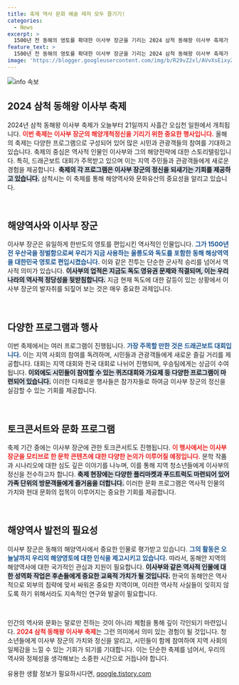 ```yaml
---
title: 축제 역사 문화 예술 레저 모두 즐기기!
categories:
  - News
excerpt: >
  1500년 전 동해의 영토를 확대한 이사부 장군을 기리는 2024 삼척 동해왕 이사부 축제가 다양한 프로그램과 함께 화려하게 열립니다. 드래곤보트 대회, 공연, 토크콘서트 등 다채로운 행사로 시민과 관광객을 맞이하며, 해양 역사에 대한 새로운 통찰을 제공합니다. 놓치지 마세요!
feature_text: >
  1500년 전 동해의 영토를 확대한 이사부 장군을 기리는 2024 삼척 동해왕 이사부 축제가 다양한 프로그램과 함께 화려하게 열립니다. 드래곤보트 대회, 공연, 토크콘서트 등 다채로운 행사로 시민과 관광객을 맞이하며, 해양 역사에 대한 새로운 통찰을 제공합니다. 놓치지 마세요!
image: 'https://blogger.googleusercontent.com/img/b/R29vZ2xl/AVvXsEixyZcFfHzMRdzZMjFBmAUKJYCLCGyLL1o632UiGVXcaFdKo_bkvkuCioo0uUKlGfBVcT3P84aROyZIXSBEx3Aw5nCQ3pTgDom1WDC4m8eifvWiAmWEEVb4x6G_l8C0QH225ldMjyaFvpxGEBGNO37VmDTDMHGhJPq73UglMfDca1-0aw/s1600/blogspot.png'
---
```


<p><img src="https://blogger.googleusercontent.com/img/b/R29vZ2xl/AVvXsEixyZcFfHzMRdzZMjFBmAUKJYCLCGyLL1o632UiGVXcaFdKo_bkvkuCioo0uUKlGfBVcT3P84aROyZIXSBEx3Aw5nCQ3pTgDom1WDC4m8eifvWiAmWEEVb4x6G_l8C0QH225ldMjyaFvpxGEBGNO37VmDTDMHGhJPq73UglMfDca1-0aw/s1600/blogspot.png" alt="info 속보" /></p>

<h2 data-ke-size="size26">2024 삼척 동해왕 이사부 축제</h2>

<p data-ke-size="size16">2024년 삼척 동해왕 이사부 축제가 오늘부터 21일까지 사흘간 오십천 일원에서 개최됩니다. <b><span style="color: #ee2323;">이번 축제는 이사부 장군의 해양개척정신을 기리기 위한 중요한 행사입니다.</span></b> 올해의 축제는 다양한 프로그램으로 구성되어 있어 많은 시민과 관광객들의 참여를 기대하고 있습니다. 축제의 중심은 역사적 인물인 이사부와 그의 해양전략에 대한 스토리텔링입니다. 특히, 드래곤보트 대회가 주목받고 있으며 이는 지역 주민들과 관광객들에게 새로운 경험을 제공합니다. <b><span style="background-color: #21538527;">축제의 각 프로그램은 이사부 장군의 정신을 되새기는 기회를 제공하고 있습니다.</span></b> 삼척시는 이 축제를 통해 해양역사와 문화유산의 중요성을 알리고 있습니다.</p>

<p data-ke-size="size16">&nbsp;</p>

<h2 data-ke-size="size26">해양역사와 이사부 장군</h2>

<p data-ke-size="size16">이사부 장군은 유일하게 한반도의 영토를 편입시킨 역사적인 인물입니다. <b><span style="color: #1a5490;">그가 1500년 전 우산국을 정벌함으로써 우리가 지금 사용하는 울릉도와 독도를 포함한 동해 해상역역을 대한민국 영토로 편입시켰습니다.</span></b> 이와 같은 전투는 단순한 군사적 승리를 넘어서 역사적 의미가 있습니다. <b><span style="background-color: #21538527;">이사부의 업적은 지금도 독도 영유권 문제와 직결되며, 이는 우리나라의 역사적 정당성을 뒷받침합니다.</span></b> 지금 현재 독도에 대한 갈등이 있는 상황에서 이사부 장군의 발자취를 되짚어 보는 것은 매우 중요한 과제입니다.</p>

<p data-ke-size="size16">&nbsp;</p>

<h2 data-ke-size="size26">다양한 프로그램과 행사</h2>

<p data-ke-size="size16">이번 축제에서는 여러 프로그램이 진행됩니다. <b><span style="color: #1a5490;">가장 주목할 만한 것은 드래곤보트 대회입니다.</span></b> 이는 지역 사회의 참여를 독려하며, 시민들과 관광객들에게 새로운 즐길 거리를 제공합니다. 대회는 지역 대회와 전국 대회로 나뉘어 진행되며, 우승팀에게는 상금이 수여됩니다. <b><span style="background-color: #21538527;">이외에도 시민들이 참여할 수 있는 퀴즈대회와 가요제 등 다양한 프로그램이 마련되어 있습니다.</span></b> 이러한 다채로운 행사들은 참가자들로 하여금 이사부 장군의 정신을 실감할 수 있는 기회를 제공합니다.</p>

<p data-ke-size="size16">&nbsp;</p>

<h2 data-ke-size="size26">토크콘서트와 문화 프로그램</h2>

<p data-ke-size="size16">축제 기간 중에는 이사부 장군에 관한 토크콘서트도 진행됩니다. <b><span style="color: #ee2323;">이 행사에서는 이사부 장군을 모티브로 한 문학 콘텐츠에 대한 다양한 논의가 이루어질 예정입니다.</span></b> 문학 작품과 시나리오에 대한 심도 깊은 이야기를 나누며, 이를 통해 지역 청소년들에게 이사부의 정신을 전수하고자 합니다. <b><span style="background-color: #21538527;">축제 현장에는 다양한 플리마켓과 푸드트럭도 마련되어 있어 가족 단위의 방문객들에게 즐거움을 더합니다.</span></b> 이러한 문화 프로그램은 역사적 인물의 가치와 현대 문화의 접목이 이루어지는 중요한 기회를 제공합니다.</p>

<p data-ke-size="size16">&nbsp;</p>

<h2 data-ke-size="size26">해양역사 발전의 필요성</h2>

<p data-ke-size="size16">이사부 장군은 동해의 해양역사에서 중요한 인물로 평가받고 있습니다. <b><span style="color: #1a5490;">그의 활동은 오늘날까지 우리의 해양영토에 대한 인식을 제고시키고 있습니다.</span></b> 따라서, 동해안 지역의 해양역사에 대한 국가적인 관심과 지원이 필요합니다. <b><span style="background-color: #21538527;">이사부와 같은 역사적 인물에 대한 성역화 작업은 후손들에게 중요한 교육적 가치가 될 것입니다.</span></b> 한국의 동해안은 역사적으로 외부의 침략에 맞서 싸워온 중요한 지역이며, 이러한 역사적 사실들이 잊히지 않도록 하기 위해서라도 지속적인 연구와 발굴이 필요합니다.</p>

<p data-ke-size="size16">&nbsp;</p>

<p>인간의 역사와 문화는 말로만 전하는 것이 아니라 체험을 통해 깊이 각인되기 마련입니다. <b><span style="color: #ee2323;">2024 삼척 동해왕 이사부 축제</span></b>는 그런 의미에서 의미 있는 경험이 될 것입니다. 청소년들에게 이사부 장군의 가치와 정신을 알리고, 시민들이 함께 참여하여 지역 사회의 일체감을 느낄 수 있는 기회가 되기를 기대합니다. 이는 단순한 축제를 넘어서, 우리의 역사와 정체성을 생각해보는 소중한 시간으로 거듭나야 합니다.</p>
유용한 생활 정보가 필요하시다면, <a href="https://qoogle.tistory.com" rel="dofollow">qoogle.tistory.com</a>


